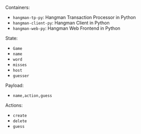 Containers:
- `hangman-tp-py`: Hangman Transaction Processor in Python
- `hangman-client-py`: Hangman Client in Python
- `hangman-web-py`: Hangman Web Frontend in Python

State:
- `Game`
 - `name`
 - `word`
 - `misses`
 - `host`
 - `guesser`

Payload:
- `name,action,guess`

Actions:
- `create`
- `delete`
- `guess`